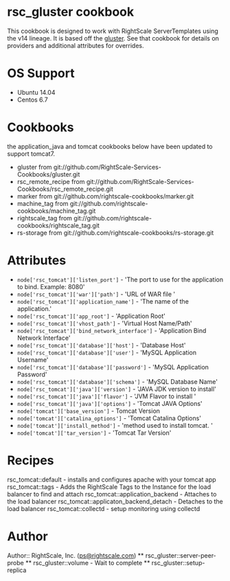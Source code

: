 # rsc_gluster cookbook
This cookbook is designed to work with RightScale ServerTemplates using the v14 lineage.
It is based off the [gluster](https://github.com/RightScale-Services-Cookbooks/gluster).  See that
cookbook for details on providers and additional attributes for overrides.

# OS Support
* Ubuntu 14.04
* Centos 6.7

# Cookbooks
the application_java and tomcat cookbooks below have been updated to support tomcat7.
* gluster from git://github.com/RightScale-Services-Cookbooks/gluster.git
* rsc_remote_recipe from git://github.com/RightScale-Services-Cookbooks/rsc_remote_recipe.git
* marker from git://github.com/rightscale-cookbooks/marker.git
* machine_tag from git://github.com/rightscale-cookbooks/machine_tag.git
* rightscale_tag from git://github.com/rightscale-cookbooks/rightscale_tag.git
* rs-storage from git://github.com/rightscale-cookbooks/rs-storage.git

# Attributes
* `node['rsc_tomcat']['listen_port']` - 'The port to use for the application to bind. Example: 8080'
* `node['rsc_tomcat']['war']['path']` - 'URL of WAR file '
* `node['rsc_tomcat']['application_name']` - 'The name of the application.'
* `node['rsc_tomcat']['app_root']` - 'Application Root'
* `node['rsc_tomcat']['vhost_path']` - 'Virtual Host Name/Path'
* `node['rsc_tomcat']['bind_network_interface']` - 'Application Bind Network Interface'
* `node['rsc_tomcat']['database']['host']` - 'Database Host'
* `node['rsc_tomcat']['database']['user']` - 'MySQL Application Username'
* `node['rsc_tomcat']['database']['password']` - 'MySQL Application Password'
* `node['rsc_tomcat']['database']['schema']` - 'MySQL Database Name'
* `node['rsc_tomcat']['java']['version']` - 'JAVA JDK version to install'
* `node['rsc_tomcat']['java']['flavor']` - 'JVM Flavor to install '
* `node['rsc_tomcat']['java']['options']` - 'Tomcat JAVA Options'
* `node['tomcat']['base_version']` - Tomcat Version
* `node['tomcat']['catalina_options']` - 'Tomcat Catalina Options'
* `node['tomcat']['install_method']` -  'method used to install tomcat. '
* `node['tomcat']['tar_version']` - 'Tomcat Tar Version'


# Recipes
rsc_tomcat::default - installs and configures apache with your tomcat app
rsc_tomcat::tags - Adds the RightScale Tags to the Instance for the load balancer to find
and attach
rsc_tomcat::application_backend - Attaches to the load balancer
rsc_tomcat::applicaton_backend_detach - Detaches to the load balancer
rsc_tomcat::collectd - setup monitoring using collectd

# Author
Author:: RightScale, Inc. (<ps@rightscale.com>)
** rsc_gluster::server-peer-probe
** rsc_gluster::volume - Wait to complete
** rsc_gluster::setup-replica
